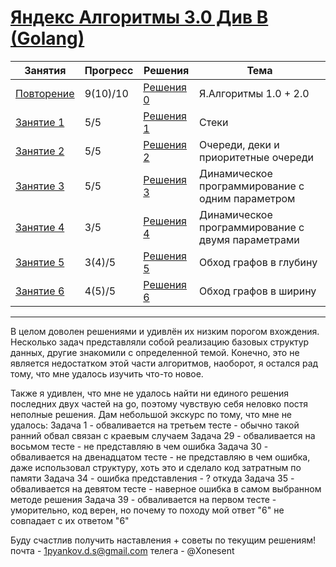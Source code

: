 # [Яндекс Алгоритмы 3.0 Див B (Golang) ](https://yandex.ru/yaintern/training/algorithm-training_3)

Занятия | Прогресс | Решения | Тема 
---------- | --------- | ------ | ------ 
[Повторение](https://contest.yandex.ru/contest/45468/problems/1/) | 9(10)/10 | [Решения 0]() | Я.Алгоритмы 1.0 + 2.0
[Занятие 1](https://contest.yandex.ru/contest/45468/problems/11/) | 5/5 | [Решения 1]() | Стеки
[Занятие 2](https://contest.yandex.ru/contest/45468/problems/16/) | 5/5 | [Решения 2]() | Очереди, деки и приоритетные очереди
[Занятие 3](https://contest.yandex.ru/contest/45468/problems/21/) | 5/5 | [Решения 3]()  | Динамическое программирование с одним параметром
[Занятие 4](https://contest.yandex.ru/contest/45468/problems/26/) | 3/5 | [Решения 4]() | Динамическое программирование с двумя параметрами
[Занятие 5](https://contest.yandex.ru/contest/45468/problems/31/) | 3(4)/5 | [Решения 5]() | Обход графов в глубину
[Занятие 6](https://contest.yandex.ru/contest/45468/problems/36/) | 4(5)/5 | [Решения 6]() | Обход графов в ширину

_____

В целом доволен решениями и удивлён их низким порогом вхождения. Несколько задач представляли собой реализацию базовых структур данных, другие знакомили с определенной темой. Конечно, это не является недостатком этой части алгоритмов, наоборот, я остался рад тому, что мне удалось изучить что-то новое.

Также я удивлен, что мне не удалось найти ни единого решения последних двух частей на go, поэтому чувствую себя неловко постя неполные решения. Дам небольшой экскурс по тому, что мне не удалось:
Задача 1 - обваливается на третьем тесте - обычно такой ранний обвал связан с краевым случаем
Задача 29 - обваливается на восьмом тесте - не представляю в чем ошибка
Задача 30 - обваливается на двенадцатом тесте - не представляю в чем ошибка, даже использовал структуру, хоть это и сделало код затратным по памяти
Задача 34 - ошибка представления - ? откуда
Задача 35 - обваливается на девятом тесте - наверное ошибка в самом выбранном методе решения
Задача 39 - обваливается на первом тесте - уморительно, код верен, но почему то походу мой ответ "6" не совпадает с их ответом "6"

Буду счастлив получить наставления + советы по текущим решениям! 
почта - 1pyankov.d.s@gmail.com
телега - @Xonesent